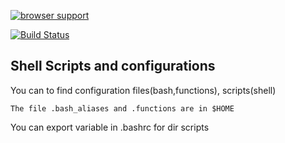 [![browser support](https://ci.testling.com/darvin/github.png)](https://ci.testling.com/darvin/github)


[![Build Status](https://travis-ci.org/darvin/github.png?branch=master)](https://travis-ci.org/darvin/github)


## Shell Scripts and configurations

 You can to find configuration files(bash,functions), scripts(shell) 


	The file .bash_aliases and .functions are in $HOME


You can export variable in .bashrc for dir scripts
 
